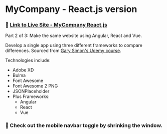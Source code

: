 # MyCompany - React.js version
### :link: [Link to Live Site - MyCompany React.js](https://jonrhymes.github.io/mycompany-react/)  
Part 2 of 3: Make the same website using Angular, React and Vue. 

Develop a single app using three different frameworks to compare differences. Sourced from [Gary Simon's Udemy course](https://www.udemy.com/course/react-vs-angular-vs-vuejs-by-example/learn/lecture/7136478#overview).

Technologies include:
* Adobe XD
* Bulma
* Font Awesome
* Font Awesome 2 PNG
* JSONPlaceholder
* Plus Frameworks:
    * Angular
    * React
    * Vue

### :calling: Check out the mobile navbar toggle by shrinking the window.
